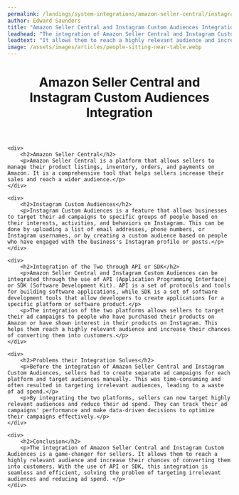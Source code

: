 ```yaml
---
permalink: /landings/system-integrations/amazon-seller-central/instagram-custom-audiences
author: Edward Saunders
title: "Amazon Seller Central and Instagram Custom Audiences Integration"
leadhead: "The integration of Amazon Seller Central and Instagram Custom Audiences is a game-changer for sellers"
leadtext: "It allows them to reach a highly relevant audience and increase their chances of converting them into customers. With the use of API or SDK, this integration is seamless and efficient, solving the problem of targeting irrelevant audiences and reducing ad spend."
image: /assets/images/articles/people-sitting-near-table.webp
---
```

<div class="arttext">
	<header>
		<h1>Amazon Seller Central and Instagram Custom Audiences Integration</h1>
	</header>

	<div>
		<h2>Amazon Seller Central</h2>
		<p>Amazon Seller Central is a platform that allows sellers to manage their product listings, inventory, orders, and payments on Amazon. It is a comprehensive tool that helps sellers increase their sales and reach a wider audience.</p>
	</div>

	<div>
		<h2>Instagram Custom Audiences</h2>
		<p>Instagram Custom Audiences is a feature that allows businesses to target their ad campaigns to specific groups of people based on their interests, activities, and behaviors on Instagram. This can be done by uploading a list of email addresses, phone numbers, or Instagram usernames, or by creating a custom audience based on people who have engaged with the business's Instagram profile or posts.</p>
	</div>

	<div>
		<h2>Integration of the Two through API or SDK</h2>
		<p>Amazon Seller Central and Instagram Custom Audiences can be integrated through the use of API (Application Programming Interface) or SDK (Software Development Kit). API is a set of protocols and tools for building software applications, while SDK is a set of software development tools that allow developers to create applications for a specific platform or software product.</p>
		<p>The integration of the two platforms allows sellers to target their ad campaigns to people who have purchased their products on Amazon or have shown interest in their products on Instagram. This helps them reach a highly relevant audience and increase their chances of converting them into customers.</p>
	</div>

	<div>
		<h2>Problems their Integration Solves</h2>
		<p>Before the integration of Amazon Seller Central and Instagram Custom Audiences, sellers had to create separate ad campaigns for each platform and target audiences manually. This was time-consuming and often resulted in targeting irrelevant audiences, leading to a waste of ad spend.</p>
		<p>By integrating the two platforms, sellers can now target highly relevant audiences and reduce their ad spend. They can track their ad campaigns' performance and make data-driven decisions to optimize their campaigns effectively.</p>
	</div>

	<div>
		<h2>Conclusion</h2>
		<p>The integration of Amazon Seller Central and Instagram Custom Audiences is a game-changer for sellers. It allows them to reach a highly relevant audience and increase their chances of converting them into customers. With the use of API or SDK, this integration is seamless and efficient, solving the problem of targeting irrelevant audiences and reducing ad spend. </p>
	</div>

</div>